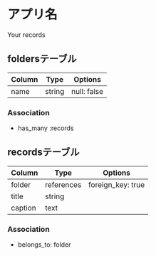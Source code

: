 # アプリ名
Your records

## foldersテーブル

| Column             | Type       | Options                        |
| ------------------ | ---------- | ------------------------------ |
| name               | string     | null: false                    |

### Association
- has_many :records

## recordsテーブル

| Column           | Type       | Options                        |
| ---------------- | ---------- | ------------------------------ |
| folder           | references | foreign_key: true              |
| title            | string     |                                |
| caption          | text       |                                |

### Association
- belongs_to: folder
